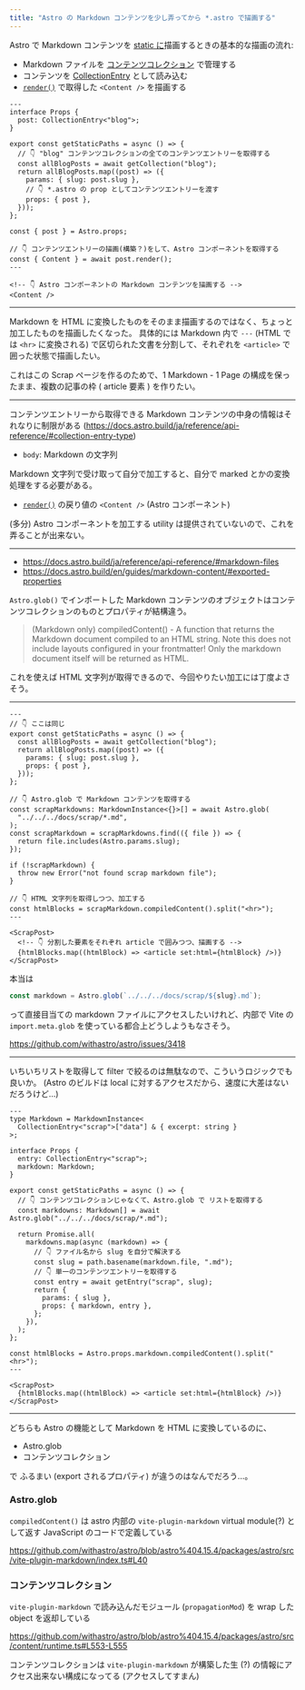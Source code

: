 ```yaml
---
title: "Astro の Markdown コンテンツを少し弄ってから *.astro で描画する"
---
```


Astro で Markdown コンテンツを [static に](https://docs.astro.build/en/guides/routing/#static-ssg-mode)描画するときの基本的な描画の流れ:

- Markdown ファイルを [コンテンツコレクション](https://docs.astro.build/ja/guides/content-collections/) で管理する
- コンテンツを [CollectionEntry](https://docs.astro.build/ja/reference/api-reference/#collection-entry-type) として読み込む
- [`render()`](https://docs.astro.build/ja/reference/api-reference/#render) で取得した `<Content />` を描画する

```astro
---
interface Props {
  post: CollectionEntry<"blog">;
}

export const getStaticPaths = async () => {
  // 👇 "blog" コンテンツコレクションの全てのコンテンツエントリーを取得する
  const allBlogPosts = await getCollection("blog");
  return allBlogPosts.map((post) => ({
    params: { slug: post.slug },
    // 👇 *.astro の prop としてコンテンツエントリーを渡す
    props: { post },
  }));
};

const { post } = Astro.props;

// 👇 コンテンツエントリーの描画(構築？)をして、Astro コンポーネントを取得する
const { Content } = await post.render();
---

<!-- 👇 Astro コンポーネントの Markdown コンテンツを描画する -->
<Content />
```

---

Markdown を HTML に変換したものをそのまま描画するのではなく、ちょっと加工したものを描画したくなった。
具体的には Markdown 内で `---` (HTML では `<hr>` に変換される) で区切られた文書を分割して、それぞれを `<article>` で囲った状態で描画したい。

これはこの Scrap ページを作るのためで、1 Markdown - 1 Page の構成を保ったまま、複数の記事の枠 ( article 要素 ) を作りたい。

---

コンテンツエントリーから取得できる Markdown コンテンツの中身の情報はそれなりに制限がある (https://docs.astro.build/ja/reference/api-reference/#collection-entry-type)

- `body`: Markdown の文字列

Markdown 文字列で受け取って自分で加工すると、自分で marked とかの変換処理をする必要がある。

- [`render()`](https://docs.astro.build/ja/reference/api-reference/#render) の戻り値の `<Content />` (Astro コンポーネント)

(多分) Astro コンポーネントを加工する utility は提供されていないので、これを弄ることが出来ない。

---

- https://docs.astro.build/ja/reference/api-reference/#markdown-files
- https://docs.astro.build/en/guides/markdown-content/#exported-properties

`Astro.glob()` でインポートした Markdown コンテンツのオブジェクトはコンテンツコレクションのものとプロパティが結構違う。

> (Markdown only) compiledContent() - A function that returns the Markdown document compiled to an HTML string. Note this does not include layouts configured in your frontmatter! Only the markdown document itself will be returned as HTML.

これを使えば HTML 文字列が取得できるので、今回やりたい加工には丁度よさそう。

---

```astro
---
// 👇 ここは同じ
export const getStaticPaths = async () => {
  const allBlogPosts = await getCollection("blog");
  return allBlogPosts.map((post) => ({
    params: { slug: post.slug },
    props: { post },
  }));
};

// 👇 Astro.glob で Markdown コンテンツを取得する
const scrapMarkdowns: MarkdownInstance<{}>[] = await Astro.glob(
  "../../../docs/scrap/*.md",
);
const scrapMarkdown = scrapMarkdowns.find(({ file }) => {
  return file.includes(Astro.params.slug);
});

if (!scrapMarkdown) {
  throw new Error("not found scrap markdown file");
}

// 👇 HTML 文字列を取得しつつ、加工する
const htmlBlocks = scrapMarkdown.compiledContent().split("<hr>");
---

<ScrapPost>
  <!-- 👇 分割した要素をそれぞれ article で囲みつつ、描画する -->
  {htmlBlocks.map((htmlBlock) => <article set:html={htmlBlock} />)}
</ScrapPost>
```

本当は

```ts
const markdown = Astro.glob(`../../../docs/scrap/${slug}.md`);
```

って直接目当ての markdown ファイルにアクセスしたいけれど、内部で Vite の `import.meta.glob` を使っている都合上どうしようもなさそう。

https://github.com/withastro/astro/issues/3418

---

いちいちリストを取得して filter で絞るのは無駄なので、こういうロジックでも良いか。 (Astro のビルドは local に対するアクセスだから、速度に大差はないだろうけど...)

```astro
---
type Markdown = MarkdownInstance<
  CollectionEntry<"scrap">["data"] & { excerpt: string }
>;

interface Props {
  entry: CollectionEntry<"scrap">;
  markdown: Markdown;
}

export const getStaticPaths = async () => {
  // 👇 コンテンツコレクションじゃなくて、Astro.glob で リストを取得する
  const markdowns: Markdown[] = await Astro.glob("../../../docs/scrap/*.md");

  return Promise.all(
    markdowns.map(async (markdown) => {
      // 👇 ファイル名から slug を自分で解決する
      const slug = path.basename(markdown.file, ".md");
      // 👇 単一のコンテンツエントリーを取得する
      const entry = await getEntry("scrap", slug);
      return {
        params: { slug },
        props: { markdown, entry },
      };
    }),
  );
};

const htmlBlocks = Astro.props.markdown.compiledContent().split("<hr>");
---

<ScrapPost>
  {htmlBlocks.map((htmlBlock) => <article set:html={htmlBlock} />)}
</ScrapPost>
```

---

どちらも Astro の機能として Markdown を HTML に変換しているのに、

- Astro.glob
- コンテンツコレクション

で ふるまい (export されるプロパティ) が違うのはなんでだろう...。

### Astro.glob

`compiledContent()` は astro 内部の `vite-plugin-markdown` virtual module(?) として返す JavaScript のコードで定義している

https://github.com/withastro/astro/blob/astro%404.15.4/packages/astro/src/vite-plugin-markdown/index.ts#L40

### コンテンツコレクション

`vite-plugin-markdown` で読み込んだモジュール (`propagationMod`) を wrap した object を返却している

https://github.com/withastro/astro/blob/astro%404.15.4/packages/astro/src/content/runtime.ts#L553-L555

コンテンツコレクションは `vite-plugin-markdown` が構築した生 (?) の情報にアクセス出来ない構成になってる (アクセスしてすまん)
